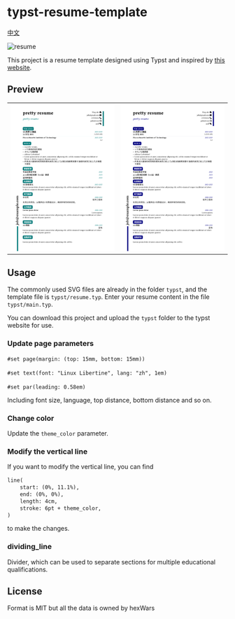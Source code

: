 

#  typst-resume-template

[中文](./README-zh.md)

![resume](https://img.shields.io/badge/resume-typst-9cf)

This project is a resume template designed using Typst and inspired by [this website](https://satnaing.dev/blog). 

## Preview

|  |  |
|:---:|:---:|
| ![preview](./assets/typst-resume-template.png)  | ![preview2](./assets/typst-resume-template2.png) |

## Usage

The commonly used SVG files are already in the folder `typst`, and the template file is `typst/resume.typ`. Enter your resume content in the file `typst/main.typ`.

You can download this project and upload the `typst` folder to the typst website for use.

### Update page parameters

```typst
#set page(margin: (top: 15mm, bottom: 15mm))

#set text(font: "Linux Libertine", lang: "zh", 1em)

#set par(leading: 0.58em)
```

Including font size, language, top distance, bottom distance and so on.

### Change color

Update the `theme_color` parameter.

### Modify the vertical line

If you want to modify the vertical line, you can find

```typst
line(
    start: (0%, 11.1%),
    end: (0%, 0%),
    length: 4cm,
    stroke: 6pt + theme_color,
)
```

to make the changes.


### dividing_line

Divider, which can be used to separate sections for multiple educational qualifications.

## License
Format is MIT but all the data is owned by hexWars
